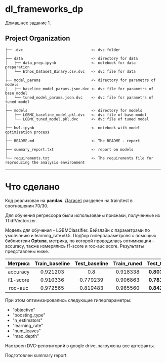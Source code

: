 # dl_frameworks_dp

Домашнее задание 1.

Project Organization
------------

    ├── .dvc                               <- dvc folder
    │
    ├── data                               <- directory for data
    │   ├── data_prep.ipynb                <- notebook for data preparation
    │   └── Ethos_Dataset_Binary.csv.dvc   <- dvc file for data
    │
    ├── model_params                       <- directory for parametrs of models
    │   ├── baseline_model_params.json.dvc <- dvc file for parametrs of base model
    │   └── tuned_model_params.json.dvc    <- dvc file for parametrs of tuned model
    │
    ├── models                             <- directory for models
    │   ├── LGBMC_baseline_model.pkl.dvc   <- dvc file of base model
    │   └── LGBMC_tuned_model.pkl.dvc      <- dvc file of tuned model
    │
    ├── hw1.ipynb                          <- notebook with model optimization process
    │
    ├── README.md                          <- The README - report
    │
    ├── summary_report.txt                 <- report on models
    │
    └── requirements.txt                   <- The requirements file for reproducing the analysis environment

--------

# Что сделано
Код реализован на **pandas**.
[Датасет](https://github.com/intelligence-csd-auth-gr/Ethos-Hate-Speech-Dataset/blob/master/ethos/ethos_data/Ethos_Dataset_Binary.csv)
разделен на train/test в соотношении 70/30.

Для обучения регрессора были использованы признаки, полученные из TfidfVectorizer.

Модель для обучения - LGBMClassifier.
Бэйзлайн с параметрами по умолчанию и learning_rate=0.5.
Подбор гиперпараметровя с помощью библиотеки **Optuna**, метрика, по которой проводилась оптимизация - accuracy, 
также измерялись f1-score и roc-auc score. Результаты представлены ниже.

| Метрика  | Train_baseline | Test_baseline | Train_runed |  Test_tuned   |
|:--------:|:--------------:|:-------------:|:-----------:|:-------------:|
| accuracy |    0.921203    |      0.8      |  0.918338   | **0.803333**  | 
| f1-score |    0.910336    |   0.779239    |  0.906863   | **0.781414**  | 
| roc-auc  |    0.972565    |   0.819483    |  0.965560   | **0.842506**  | 

При этом оптимизировались следующие гиперпараметры:
- "objective"
- "boosting_type"
- "n_estimators"
- "learning_rate"
- "num_leaves"
- "max_depth"

Настроен DVC-репозиторий в google drive, загружены все артефакты.

Подготовлен summary report.